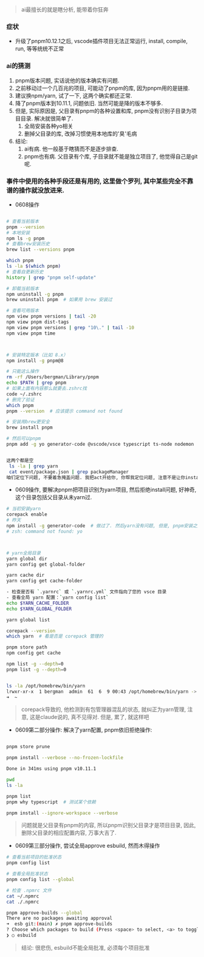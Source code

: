 > ai最擅长的就是瞎分析, 能带着你狂奔

### 症状

* 升级了pnpm10.12.1之后, vscode插件项目无法正常运行, install, compile, run, 等等统统不正常

### ai的猜测

1. pnpm版本问题, 实话说他的版本确实有问题. 
2. 之前移动过一个几百兆的项目, 可能动了pnpm的库, 因为pnpm用的是链接.
3. 建议换npm/yarn, 试了一下, 这两个确实都还正常.
4. 降了pnpm版本到10.11.1, 问题依旧. 当然可能是降的版本不够多.
5. 但是, 实际原因是, 父目录有pnpm的各种设置和库, pnpm没有识别子目录为项目目录. 解决就很简单了.
   1. 全局安装各种yo相关
   2. 删掉父目录的库, 改掉习惯使用本地库的'臭'毛病
6. 结论:
   1. ai有病. 他一般基于瞎猜而不是逐步排查.
   2. pnpm也有病. 父目录有个库, 子目录就不能是独立项目了, 他觉得自己是git呢.

### 事件中使用的各种手段还是有用的, 这里做个罗列, 其中某些完全不靠谱的操作就没放进来.

* 0608操作

```sh

# 查看当前版本
pnpm --version
# 本地安装
npm ls -g pnpm
# 查看brew安装历史
brew list --versions pnpm

which pnpm
ls -la $(which pnpm)
# 查看自更新历史
history | grep "pnpm self-update"

# 卸载当前版本
npm uninstall -g pnpm
brew uninstall pnpm  # 如果用 brew 安装过

# 查看可用版本
npm view pnpm versions | tail -20
npm view pnpm dist-tags
npm view pnpm versions | grep "10\." | tail -10
npm view pnpm time



# 安装特定版本（比如 8.x）
npm install -g pnpm@8

# 只能这么操作
rm -rf /Users/bergman/Library/pnpm
echo $PATH | grep pnpm
# 如果上面有内容那么就要去.zshrc找
code ~/.zshrc
# 删完了验证
which pnpm
pnpm --version  # 应该提示 command not found

# 安装用brew更安全
brew install pnpm

# 然后可以pnpm
pnpm add -g yo generator-code @vscode/vsce typescript ts-node nodemon


这两个都是空
 ls -la | grep yarn
 cat event/package.json | grep packageManager
咱们定位下问题, 不要着急掩盖问题. 我把act开给你, 你帮我定位问题, 注意不是让你install, 你不要install来掩盖问题, 你帮我搞明白为啥pnpm说yarn是包管理工具.
```

* 0609操作, 要解决pnpm把项目识别为yarn项目, 然后拒绝install问题, 好神奇, 这个目录包括父目录从未yarn过.

```sh
# 当初安装yarn
corepack enable
# 昨天 
npm install -g generator-code  # 做过了. 然后yarn没有问题, 但是, pnpm安装之后. yo code
# zsh: command not found: yo



# yarn全局目录
yarn global dir
yarn config get global-folder

yarn cache dir
yarn config get cache-folder

- 检查是否有 `.yarnrc` 或 `.yarnrc.yml` 文件指向了您的 vsce 目录
- 查看全局 yarn 配置：`yarn config list`
echo $YARN_CACHE_FOLDER
echo $YARN_GLOBAL_FOLDER

yarn global list

corepack --version
which yarn  # 看是否是 corepack 管理的

pnpm store path
npm config get cache

npm list -g --depth=0
pnpm list -g --depth=0


ls -la /opt/homebrew/bin/yarn
lrwxr-xr-x  1 bergman  admin  61  6  9 00:43 /opt/homebrew/bin/yarn -> ../Cellar/node/23.11.0/lib/node_modules/corepack/dist/yarn.js
➜  ~ 

```

> corepack导致的, 他检测到有包管理器混乱的状态, 就纠正为yarn管理, 
> 注意, 这是claude说的, 真不见得对.
> 但是, 累了, 就这样吧

* 0609第二部分操作: 解决了yarn配置, pnpm依旧拒绝操作:

```sh

pnpm store prune

pnpm install --verbose --no-frozen-lockfile

Done in 341ms using pnpm v10.11.1

pwd
ls -la

pnpm list
pnpm why typescript  # 测试某个依赖

pnpm install --ignore-workspace --verbose
```

> 问题就是父目录有pnpm的内容, 所以pnpm识别父目录才是项目目录, 因此, 删除父目录的相应配置内容, 万事大吉了.

* 0609第三部分操作, 尝试全局approve esbuild, 然而木得操作

```sh
# 查看当前项目的批准状态
pnpm config list

# 查看全局批准状态  
pnpm config list --global

# 检查 .npmrc 文件
cat ~/.npmrc
cat ./.npmrc

pnpm approve-builds --global
There are no packages awaiting approval
➜  esb git:(main) ✗ pnpm approve-builds         
? Choose which packages to build (Press <space> to select, <a> to toggle all, <i> to invert selection) … 
❯ ○ esbuild

```

> 结论: 很悲伤, esbuild不能全局批准, 必须每个项目批准